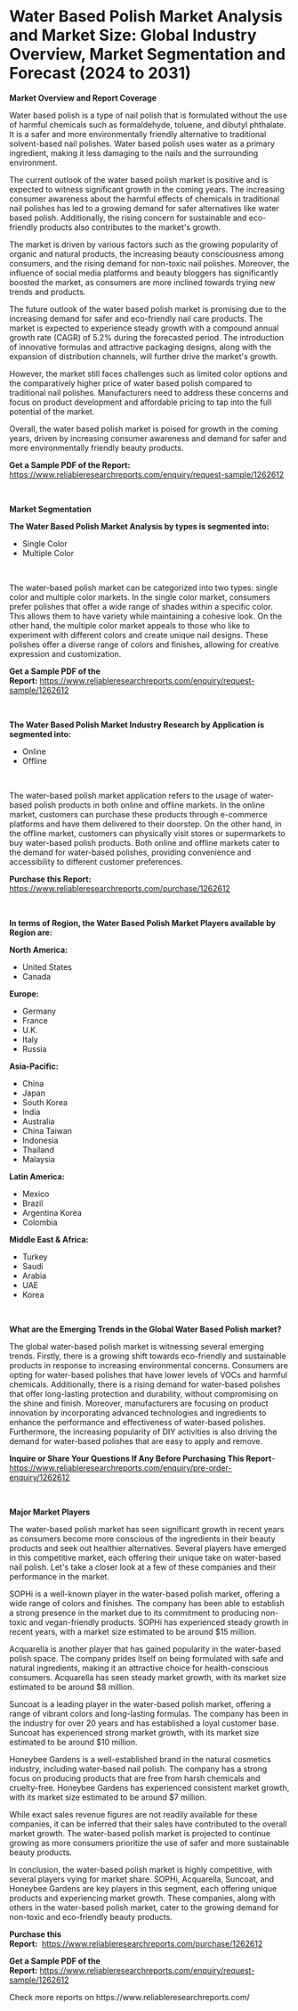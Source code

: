 <p><h1>Water Based Polish Market Analysis and Market Size: Global Industry Overview, Market Segmentation and Forecast (2024 to 2031)</h1></p><p><strong>Market Overview and Report Coverage</strong></p>
<p><p>Water based polish is a type of nail polish that is formulated without the use of harmful chemicals such as formaldehyde, toluene, and dibutyl phthalate. It is a safer and more environmentally friendly alternative to traditional solvent-based nail polishes. Water based polish uses water as a primary ingredient, making it less damaging to the nails and the surrounding environment.</p><p>The current outlook of the water based polish market is positive and is expected to witness significant growth in the coming years. The increasing consumer awareness about the harmful effects of chemicals in traditional nail polishes has led to a growing demand for safer alternatives like water based polish. Additionally, the rising concern for sustainable and eco-friendly products also contributes to the market's growth.</p><p>The market is driven by various factors such as the growing popularity of organic and natural products, the increasing beauty consciousness among consumers, and the rising demand for non-toxic nail polishes. Moreover, the influence of social media platforms and beauty bloggers has significantly boosted the market, as consumers are more inclined towards trying new trends and products.</p><p>The future outlook of the water based polish market is promising due to the increasing demand for safer and eco-friendly nail care products. The market is expected to experience steady growth with a compound annual growth rate (CAGR) of 5.2% during the forecasted period. The introduction of innovative formulas and attractive packaging designs, along with the expansion of distribution channels, will further drive the market's growth.</p><p>However, the market still faces challenges such as limited color options and the comparatively higher price of water based polish compared to traditional nail polishes. Manufacturers need to address these concerns and focus on product development and affordable pricing to tap into the full potential of the market.</p><p>Overall, the water based polish market is poised for growth in the coming years, driven by increasing consumer awareness and demand for safer and more environmentally friendly beauty products.</p></p>
<p><strong>Get a Sample PDF of the Report:</strong> <a href="https://www.reliableresearchreports.com/enquiry/request-sample/1262612">https://www.reliableresearchreports.com/enquiry/request-sample/1262612</a></p>
<p>&nbsp;</p>
<p><strong>Market Segmentation</strong></p>
<p><strong>The Water Based Polish Market Analysis by types is segmented into:</strong></p>
<p><ul><li>Single Color</li><li>Multiple Color</li></ul></p>
<p>&nbsp;</p>
<p><p>The water-based polish market can be categorized into two types: single color and multiple color markets. In the single color market, consumers prefer polishes that offer a wide range of shades within a specific color. This allows them to have variety while maintaining a cohesive look. On the other hand, the multiple color market appeals to those who like to experiment with different colors and create unique nail designs. These polishes offer a diverse range of colors and finishes, allowing for creative expression and customization.</p></p>
<p><strong>Get a Sample PDF of the Report:</strong>&nbsp;<a href="https://www.reliableresearchreports.com/enquiry/request-sample/1262612">https://www.reliableresearchreports.com/enquiry/request-sample/1262612</a></p>
<p>&nbsp;</p>
<p><strong>The Water Based Polish Market Industry Research by Application is segmented into:</strong></p>
<p><ul><li>Online</li><li>Offline</li></ul></p>
<p>&nbsp;</p>
<p><p>The water-based polish market application refers to the usage of water-based polish products in both online and offline markets. In the online market, customers can purchase these products through e-commerce platforms and have them delivered to their doorstep. On the other hand, in the offline market, customers can physically visit stores or supermarkets to buy water-based polish products. Both online and offline markets cater to the demand for water-based polishes, providing convenience and accessibility to different customer preferences.</p></p>
<p><strong>Purchase this Report:</strong>&nbsp; <a href="https://www.reliableresearchreports.com/purchase/1262612">https://www.reliableresearchreports.com/purchase/1262612</a></p>
<p>&nbsp;</p>
<p><strong>In terms of Region, the Water Based Polish Market Players available by Region are:</strong></p>
<p>
    <p> <strong> North America: </strong>
        <ul>
            <li>United States</li>
            <li>Canada</li>
        </ul>
        </p> 
    <p> <strong> Europe: </strong>
        <ul>
            <li>Germany</li>
            <li>France</li>
            <li>U.K.</li>
            <li>Italy</li>
            <li>Russia</li>
        </ul>
        </p> 
    <p> <strong> Asia-Pacific: </strong>
        <ul>
            <li>China</li>
            <li>Japan</li>
            <li>South Korea</li>
            <li>India</li>
            <li>Australia</li>
            <li>China Taiwan</li>
            <li>Indonesia</li>
            <li>Thailand</li>
            <li>Malaysia</li>
        </ul>
        </p> 
    <p> <strong> Latin America: </strong>
        <ul>
            <li>Mexico</li>
            <li>Brazil</li>
            <li>Argentina Korea</li>
            <li>Colombia</li>
        </ul>
        </p> 
    <p> <strong> Middle East & Africa: </strong>
        <ul>
            <li>Turkey</li>
            <li>Saudi</li>
            <li>Arabia</li>
            <li>UAE</li>
            <li>Korea</li>
        </ul>
    </p>
    </p>
<p>&nbsp;</p>
<p><strong>What are the Emerging Trends in the Global Water Based Polish market?</strong></p>
<p><p>The global water-based polish market is witnessing several emerging trends. Firstly, there is a growing shift towards eco-friendly and sustainable products in response to increasing environmental concerns. Consumers are opting for water-based polishes that have lower levels of VOCs and harmful chemicals. Additionally, there is a rising demand for water-based polishes that offer long-lasting protection and durability, without compromising on the shine and finish. Moreover, manufacturers are focusing on product innovation by incorporating advanced technologies and ingredients to enhance the performance and effectiveness of water-based polishes. Furthermore, the increasing popularity of DIY activities is also driving the demand for water-based polishes that are easy to apply and remove.</p></p>
<p><strong>Inquire or Share Your Questions If Any Before Purchasing This Report</strong>- <a href="https://www.reliableresearchreports.com/enquiry/pre-order-enquiry/1262612">https://www.reliableresearchreports.com/enquiry/pre-order-enquiry/1262612</a></p>
<p>&nbsp;</p>
<p><strong>Major Market Players</strong></p>
<p><p>The water-based polish market has seen significant growth in recent years as consumers become more conscious of the ingredients in their beauty products and seek out healthier alternatives. Several players have emerged in this competitive market, each offering their unique take on water-based nail polish. Let's take a closer look at a few of these companies and their performance in the market.</p><p>SOPHi is a well-known player in the water-based polish market, offering a wide range of colors and finishes. The company has been able to establish a strong presence in the market due to its commitment to producing non-toxic and vegan-friendly products. SOPHi has experienced steady growth in recent years, with a market size estimated to be around $15 million.</p><p>Acquarella is another player that has gained popularity in the water-based polish space. The company prides itself on being formulated with safe and natural ingredients, making it an attractive choice for health-conscious consumers. Acquarella has seen steady market growth, with its market size estimated to be around $8 million.</p><p>Suncoat is a leading player in the water-based polish market, offering a range of vibrant colors and long-lasting formulas. The company has been in the industry for over 20 years and has established a loyal customer base. Suncoat has experienced strong market growth, with its market size estimated to be around $10 million.</p><p>Honeybee Gardens is a well-established brand in the natural cosmetics industry, including water-based nail polish. The company has a strong focus on producing products that are free from harsh chemicals and cruelty-free. Honeybee Gardens has experienced consistent market growth, with its market size estimated to be around $7 million.</p><p>While exact sales revenue figures are not readily available for these companies, it can be inferred that their sales have contributed to the overall market growth. The water-based polish market is projected to continue growing as more consumers prioritize the use of safer and more sustainable beauty products.</p><p>In conclusion, the water-based polish market is highly competitive, with several players vying for market share. SOPHi, Acquarella, Suncoat, and Honeybee Gardens are key players in this segment, each offering unique products and experiencing market growth. These companies, along with others in the water-based polish market, cater to the growing demand for non-toxic and eco-friendly beauty products.</p></p>
<p><strong>Purchase this Report:</strong>&nbsp;&nbsp;<a href="https://www.reliableresearchreports.com/purchase/1262612">https://www.reliableresearchreports.com/purchase/1262612</a></p>
<p></p>
<p><strong>Get a Sample PDF of the Report:</strong>&nbsp;<a href="https://www.reliableresearchreports.com/enquiry/request-sample/1262612">https://www.reliableresearchreports.com/enquiry/request-sample/1262612</a></p>
<p>Check more reports on https://www.reliableresearchreports.com/</p>